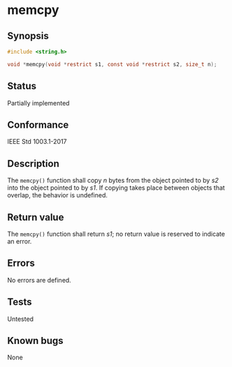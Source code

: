 # memcpy

## Synopsis

```c
#include <string.h>

void *memcpy(void *restrict s1, const void *restrict s2, size_t n);
```

## Status

Partially implemented

## Conformance

IEEE Std 1003.1-2017

## Description

The `memcpy()` function shall copy _n_ bytes from the object pointed to by _s2_ into the object pointed to by _s1_. If
copying takes place between objects that overlap, the behavior is undefined.

## Return value

The `memcpy()` function shall return _s1_; no return value is reserved to indicate an error.

## Errors

No errors are defined.

## Tests

Untested

## Known bugs

None
